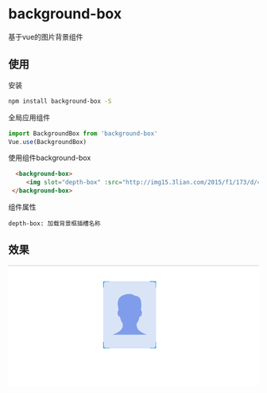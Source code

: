# background-box

基于vue的图片背景组件

## 使用

安装
``` bash
npm install background-box -S
```

全局应用组件
``` javascript
import BackgroundBox from 'background-box'
Vue.use(BackgroundBox)
```

使用组件background-box
``` html
  <background-box>
     <img slot="depth-box" :src="http://img15.3lian.com/2015/f1/173/d/40.jpg"/>
 </background-box>
```

组件属性
```
depth-box: 加载背景框插槽名称

```

## 效果
![image](https://raw.githubusercontent.com/qq1060844713/background-box/master/background.png)
